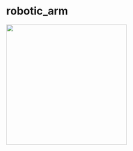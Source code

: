 # robotic_arm

<img src="https://github.com/AbhinandIITM/robotic_arm/raw/main/images/gui_control.gif" width="320" height="320" />


